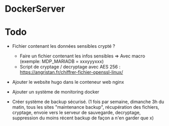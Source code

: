 # DockerServer

# Todo

- Fichier contenant les données sensibles crypté ?
  - Faire un fichier contenant les infos sensibles => Avec macro (exemple: MDP_MARIADB = xxxyyyxxx)
  - Script de cryptage / decryptage avec AES 256 : https://angristan.fr/chiffrer-fichier-openssl-linux/

- Ajouter le website hugo dans le conteneur web nginx
- Ajouter un système de monitoring docker

- Créer système de backup sécurisé. 
(1 fois par semaine, dimanche 3h du matin, tous les sites "maintenance backup", récupération des fichiers, cryptage, envoie vers le serveur de sauvegarde, decryptage, suppression du moins récent backup de façon a n'en garder que x)

